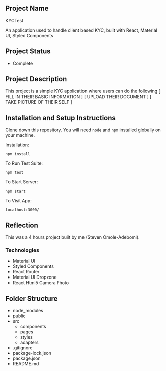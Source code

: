 ## Project Name

KYCTest

An application used to handle client based KYC, built with React, Material UI, Styled Components

## Project Status
- Complete

## Project Description

This project is a simple KYC application where users can do the following
[ FILL IN THEIR BASIC INFORMATION ]
[ UPLOAD THEIR DOCUMENT ]
[ TAKE PICTURE OF THEIR SELF ]


## Installation and Setup Instructions

Clone down this repository. You will need `node` and `npm` installed globally on your machine.  

Installation:

`npm install`  

To Run Test Suite:  

`npm test`  

To Start Server:

`npm start`  

To Visit App:

`localhost:3000/`  

## Reflection 

This was a 4 hours project built by me (Steven Omole-Adebomi). 

### Technologies
 - Material UI
 - Styled Components
 - React Router
 - Material UI Dropzone
 - React Html5 Camera Photo

## Folder Structure

- node_modules
- public
- src
    - components
    - pages
    - styles
    - adapters
- .gitignore
- package-lock.json
- package.json
- README.md